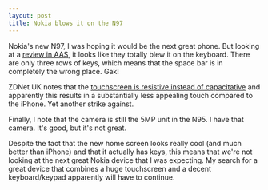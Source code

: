 ```yaml
---
layout: post
title: Nokia blows it on the N97
---
```

<p>Nokia's new N97, I was hoping it would be the next great phone. But looking at a <a href="http://www.allaboutsymbian.com/reviews/item/Nokia_N97_Review-Part_1-First_impressions.php">review in AAS</a>, it looks like they totally blew it on the keyboard. There are only three rows of keys, which means that the space bar is in completely the wrong place. Gak!</p><p>ZDNet UK notes that the <a href="http://community.zdnet.co.uk/blog/0,1000000567,10012886o-2000331761b,00.htm">touchscreen is resistive instead of capacitative</a> and apparently this results in a substantially less appealing touch compared to the iPhone. Yet another strike against.</p><p>Finally, I note that the camera is still the 5MP unit in the N95. I have that camera. It's good, but it's not great.</p><p>Despite the fact that the new home screen looks really cool (and much better than iPhone) and that it actually has keys, this means that we're not looking at the next great Nokia device that I was expecting. My search for a great device that combines a huge touchscreen and a decent keyboard/keypad apparently will have to continue.</p>
